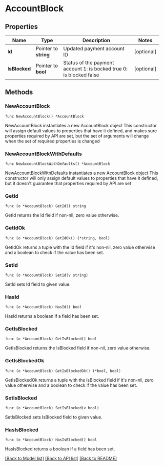 # AccountBlock

## Properties

Name | Type | Description | Notes
------------ | ------------- | ------------- | -------------
**Id** | Pointer to **string** | Updated payment account ID | [optional] 
**IsBlocked** | Pointer to **bool** | Status of the payment account  1: is bocked true  0: is blocked false | [optional] 

## Methods

### NewAccountBlock

`func NewAccountBlock() *AccountBlock`

NewAccountBlock instantiates a new AccountBlock object
This constructor will assign default values to properties that have it defined,
and makes sure properties required by API are set, but the set of arguments
will change when the set of required properties is changed

### NewAccountBlockWithDefaults

`func NewAccountBlockWithDefaults() *AccountBlock`

NewAccountBlockWithDefaults instantiates a new AccountBlock object
This constructor will only assign default values to properties that have it defined,
but it doesn't guarantee that properties required by API are set

### GetId

`func (o *AccountBlock) GetId() string`

GetId returns the Id field if non-nil, zero value otherwise.

### GetIdOk

`func (o *AccountBlock) GetIdOk() (*string, bool)`

GetIdOk returns a tuple with the Id field if it's non-nil, zero value otherwise
and a boolean to check if the value has been set.

### SetId

`func (o *AccountBlock) SetId(v string)`

SetId sets Id field to given value.

### HasId

`func (o *AccountBlock) HasId() bool`

HasId returns a boolean if a field has been set.

### GetIsBlocked

`func (o *AccountBlock) GetIsBlocked() bool`

GetIsBlocked returns the IsBlocked field if non-nil, zero value otherwise.

### GetIsBlockedOk

`func (o *AccountBlock) GetIsBlockedOk() (*bool, bool)`

GetIsBlockedOk returns a tuple with the IsBlocked field if it's non-nil, zero value otherwise
and a boolean to check if the value has been set.

### SetIsBlocked

`func (o *AccountBlock) SetIsBlocked(v bool)`

SetIsBlocked sets IsBlocked field to given value.

### HasIsBlocked

`func (o *AccountBlock) HasIsBlocked() bool`

HasIsBlocked returns a boolean if a field has been set.


[[Back to Model list]](../README.md#documentation-for-models) [[Back to API list]](../README.md#documentation-for-api-endpoints) [[Back to README]](../README.md)


